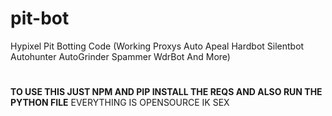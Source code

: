 # pit-bot
Hypixel Pit Botting Code (Working Proxys Auto Apeal Hardbot Silentbot Autohunter AutoGrinder Spammer WdrBot And More)
#
**TO USE THIS JUST NPM AND PIP INSTALL THE REQS AND ALSO RUN THE PYTHON FILE** 
EVERYTHING IS OPENSOURCE IK SEX
